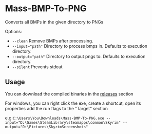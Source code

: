 # Mass-BMP-To-PNG

Converts all BMPs in the given directory to PNGs

Options:

* `--clean` Remove BMPs after processing.
* `--input="path"` Directory to process bmps in. Defaults to execution directory.
* `--output="path"` Directory to output pngs to. Defaults to execution directory.
* `--silent` Prevents stdout

## Usage

You can download the compiled binaries in the [releases](https://github.com/izzymg/Mass-BMP-To-PNG/releases) section

For windows, you can right click the exe, create a shortcut, open its properties add the run flags to the "Target" section

e.g `C:\Users\You\Downloads\Mass-BMP-To-PNG.exe --input="D:\Games\SteamLibrary\steamapps\common\Skyrim" --output="D:\Pictures\SkyrimScreenshots"`
